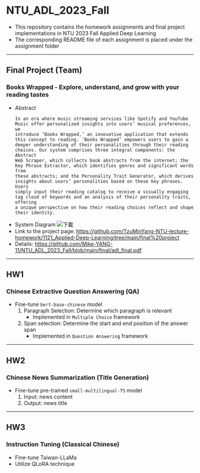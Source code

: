 # NTU_ADL_2023_Fall
- This repository contains the homework assignments and final project implementations in NTU 2023 Fall Applied Deep Learning
- The corresponding README file of each assignment is placed under the assignment folder
* * *
## Final Project (Team)
### Books Wrapped - Explore, understand, and grow with your reading tastes
- Abstract
  ```
  In an era where music streaming services like Spotify and YouTube Music offer personalized insights into users’ musical preferences, we
  introduce ’Books Wrapped,’ an innovative application that extends this concept to reading. ’Books Wrapped’ empowers users to gain a
  deeper understanding of their personalities through their reading choices. Our system comprises three integral components: the Abstract
  Web Scraper, which collects book abstracts from the internet; the Key Phrase Extractor, which identifies genres and significant words from
  these abstracts; and the Personality Trait Generator, which derives insights about users’ personalities based on these key phrases. Users
  simply input their reading catalog to receive a visually engaging tag cloud of keywords and an analysis of their personality traits, offering
  a unique perspective on how their reading choices reflect and shape their identity.
  ```
- System Diagram
  ![下載](https://github.com/user-attachments/assets/08d980ed-7abe-42f9-b26b-088b96928130)
- Link to the project page: <https://github.com/TzuMinYang-NTU-lecture-homework/1121_Applied-Deep-Learning/tree/main/final%20project>
- Details: <https://github.com/Mike-YANG-11/NTU_ADL_2023_Fall/blob/main/final/adl_final.pdf>
* * *
## HW1
### Chinese Extractive Question Answering (QA)
- Fine-tune `bert-base-chinese` model
   1. Paragraph Selection: Determine which paragraph is relevant
      - Implemented in `Multiple Choice` framework
   2. Span selection: Determine the start and end position of the answer span
      - Implemented in `Question Answering` framework
* * *
## HW2
### Chinese News Summarization (Title Generation)
- Fine-tune pre-trained `small-multilingual-T5` model
   1. Input: news content
   2. Output: news title
* * *
## HW3
### Instruction Tuning (Classical Chinese)
- Fine-tune Taiwan-LLaMa
- Utilize QLoRA technique
